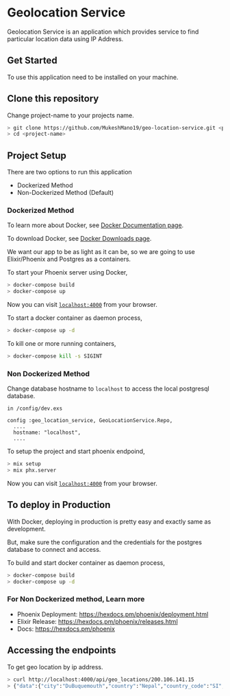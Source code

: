 # Geolocation Service

Geolocation Service is an application which provides service to find particular location data using IP Address.
## Get Started

To use this application need to be installed on your machine.

## Clone this repository

Change project-name to your projects name.

```bash
> git clone https://github.com/MukeshMano19/geo-location-service.git <project-name>
> cd <project-name>
```

## Project Setup

There are two options to run this application

  * Dockerized Method
  * Non-Dockerized Method (Default)

### Dockerized Method

To learn more about Docker, see [Docker Documentation page](https://docs.docker.com/get-started/).

To download Docker, see [Docker Downloads page](https://docs.docker.com/get-started/).

We want our app to be as light as it can be, so we are going to use Elixir/Phoenix and Postgres as a containers.

To start your Phoenix server using Docker,

```bash
> docker-compose build
> docker-compose up
```

Now you can visit [`localhost:4000`](http://localhost:4000) from your browser.

To start a docker container as daemon process,

```bash
> docker-compose up -d
```

To kill one or more running containers,

```bash
> docker-compose kill -s SIGINT
```

### Non Dockerized Method

Change database hostname to `localhost` to access the local postgresql database.

```
in /config/dev.exs

config :geo_location_service, GeoLocationService.Repo,
  ....
  hostname: "localhost", 
  ....
```

To setup the project and start phoenix endpoind,

```bash
> mix setup
> mix phx.server
```

Now you can visit [`localhost:4000`](http://localhost:4000) from your browser.

## To deploy in Production

With Docker, deploying in production is pretty easy and exactly same as development.

But, make sure the configuration and the credentials for the postgres database to connect and access.

To build and start docker container as daemon process,

```bash
> docker-compose build
> docker-compose up -d
```

### For Non Dockerized method, Learn more

  * Phoenix Deployment: https://hexdocs.pm/phoenix/deployment.html
  * Elixir Release: https://hexdocs.pm/phoenix/releases.html
  * Docs: https://hexdocs.pm/phoenix

## Accessing the endpoints

To get geo location by ip address.

```bash
> curl http://localhost:4000/api/geo_locations/200.106.141.15
> {"data":{"city":"DuBuquemouth","country":"Nepal","country_code":"SI","id":1,"ip_address":"200.106.141.15",    "latitude":-84.87503094689836,"longitude":7.206435933364332,"mystery_value":7823011346}}
```

